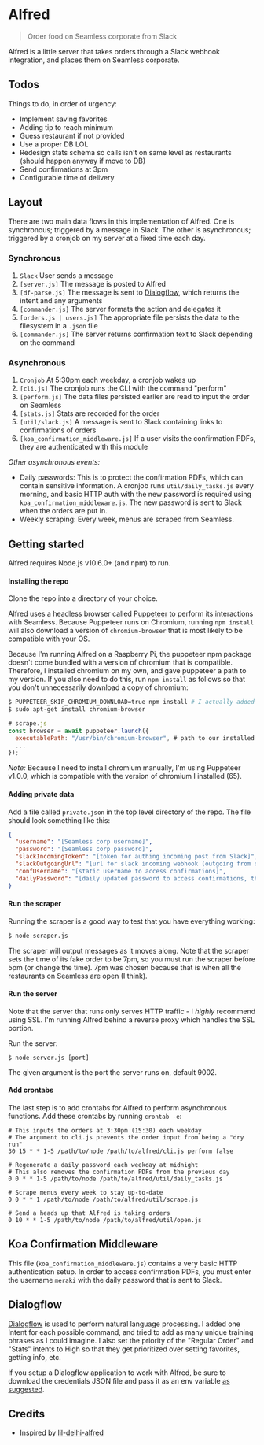 # Alfred

> Order food on Seamless corporate from Slack

Alfred is a little server that takes orders through a Slack webhook integration,
and places them on Seamless corporate.

## Todos

Things to do, in order of urgency:

* Implement saving favorites
* Adding tip to reach minimum
* Guess restaurant if not provided
* Use a proper DB LOL
* Redesign stats schema so calls isn't on same level as restaurants (should happen anyway if move to DB)
* Send confirmations at 3pm
* Configurable time of delivery

## Layout

There are two main data flows in this implementation of Alfred. One is
synchronous; triggered by a message in Slack. The other is asynchronous;
triggered by a cronjob on my server at a fixed time each day.

### Synchronous

1. `Slack` User sends a message
2. `[server.js]` The message is posted to Alfred
3. `[df-parse.js]` The message is sent to [Dialogflow](#Dialogflow), which returns the intent and any arguments
4. `[commander.js]` The server formats the action and delegates it
5. `[orders.js | users.js]` The appropriate file persists the data to the filesystem in a `.json` file
6. `[commander.js]` The server returns confirmation text to Slack depending on the command

### Asynchronous

1. `Cronjob` At 5:30pm each weekday, a cronjob wakes up
2. `[cli.js]` The cronjob runs the CLI with the command "perform"
3. `[perform.js]` The data files persisted earlier are read to input the order on Seamless
4. `[stats.js]` Stats are recorded for the order
5. `[util/slack.js]` A message is sent to Slack containing links to confirmations of orders
6. `[koa_confirmation_middleware.js]` If a user visits the confirmation PDFs, they are authenticated with this module

*Other asynchronous events:*
* Daily passwords: This is to protect the confirmation PDFs, which can contain sensitive information. A cronjob runs `util/daily_tasks.js` every morning, and basic HTTP auth with the new password is required using `koa_confirmation_middleware.js`. The new password is sent to Slack when the orders are put in.
* Weekly scraping: Every week, menus are scraped from Seamless.

## Getting started

Alfred requires Node.js v10.6.0+ (and npm) to run.

#### Installing the repo

Clone the repo into a directory of your choice.

Alfred uses a headless browser called [Puppeteer](http://pptr.dev) to perform its interactions with Seamless. Because Puppeteer runs on Chromium, running `npm install` will also download a version of `chromium-browser` that is most likely to be compatible with your OS.

Because I'm running Alfred on a Raspberry Pi, the puppeteer npm package doesn't come bundled with a version of chromium that is compatible. Therefore, I installed chromium on my own, and gave puppeteer a path to my version. If you also need to do this, run `npm install` as follows so that you don't unnecessarily download a copy of chromium:

```bash
$ PUPPETEER_SKIP_CHROMIUM_DOWNLOAD=true npm install # I actually added this env var to my bash profile
$ sudo apt-get install chromium-browser
```
```js
# scrape.js
const browser = await puppeteer.launch({
  executablePath: "/usr/bin/chromium-browser", # path to our installed version
  ...
});
```

_Note:_ Because I need to install chromium manually, I'm using Puppeteer v1.0.0, which is compatible with the version of chromium I installed (65).

#### Adding private data

Add a file called `private.json` in the top level directory of the repo. The file should look something like this:

```json
{
  "username": "[Seamless corp username]",
  "password": "[Seamless corp password]",
  "slackIncomingToken": "[token for authing incoming post from Slack]",
  "slackOutgoingUrl": "[url for slack incoming webhook (outgoing from our server)]",
  "confUsername": "[static username to access confirmations]",
  "dailyPassword": "[daily updated password to access confirmations, this is autogenerated]"
}
```

#### Run the scraper

Running the scraper is a good way to test that you have everything working:

```bash
$ node scraper.js
```

The scraper will output messages as it moves along. Note that the scraper sets the time of its fake order to be 7pm, so you must run the scraper before 5pm (or change the time). 7pm was chosen because that is when all the restaurants on Seamless are open (I think).

#### Run the server

Note that the server that runs only serves HTTP traffic - I *highly* recommend using SSL. I'm running Alfred behind a reverse proxy which handles the SSL portion.

Run the server:

```
$ node server.js [port]
```

The given argument is the port the server runs on, default 9002.

#### Add crontabs

The last step is to add crontabs for Alfred to perform asynchronous functions. Add these crontabs by running `crontab -e`:

```
# This inputs the orders at 3:30pm (15:30) each weekday
# The argument to cli.js prevents the order input from being a "dry run"
30 15 * * 1-5 /path/to/node /path/to/alfred/cli.js perform false

# Regenerate a daily password each weekday at midnight
# This also removes the confirmation PDFs from the previous day
0 0 * * 1-5 /path/to/node /path/to/alfred/util/daily_tasks.js

# Scrape menus every week to stay up-to-date
0 0 * * 1 /path/to/node /path/to/alfred/util/scrape.js

# Send a heads up that Alfred is taking orders
0 10 * * 1-5 /path/to/node /path/to/alfred/util/open.js
```

## Koa Confirmation Middleware

This file (`koa_confirmation_middleware.js`) contains a very basic HTTP authentication setup. In order to access confirmation PDFs, you must enter the username `meraki` with the daily password that is sent to Slack.

## Dialogflow

[Dialogflow](https://dialogflow.com) is used to perform natural language processing. I added one Intent for each possible command, and tried to add as many unique training phrases as I could imagine. I also set the priority of the "Regular Order" and "Stats" intents to High so that they get prioritized over setting favorites, getting info, etc.

If you setup a Dialogflow application to work with Alfred, be sure to download the credentials JSON file and pass it as an env variable [as suggested](https://dialogflow.com/docs/reference/v2-auth-setup).

## Credits

* Inspired by [lil-delhi-alfred](https://github.com/mithunm93/lil-delhi-alfred)
